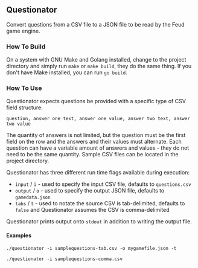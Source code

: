## Questionator

Convert questions from a CSV file to a JSON file to be read by the Feud game engine.

### How To Build

On a system with GNU Make and Golang installed, change to the project directory and simply run `make` or `make build`, they do the same thing. If you don't have Make installed, you can run `go build`.

### How To Use

Questionator expects questions be provided with a specific type of CSV field structure:

```
question, answer one text, answer one value, answer two text, answer two value
```

The quantity of answers is not limited, but the question must be the first field on the row and the answers and their values must alternate. Each question can have a variable amount of answers and values - they do not need to be the same quantity. Sample CSV files can be located in the project directory.

Questionator has three different run time flags available during execution:

* `input` / `i` - used to specify the input CSV file, defaults to `questions.csv`
* `output` / `o` - used to specify the output JSON file, defaults to `gamedata.json`
* `tabs` / `t` - used to notate the source CSV is tab-delimited, defaults to `false` and Questionator assumes the CSV is comma-delimited

Questionator prints output onto `stdout` in addition to writing the output file.

#### Examples

```shell script
./questionator -i samplequestions-tab.csv -o mygamefile.json -t
```

```shell script
./questionator -i samplequestions-comma.csv
```